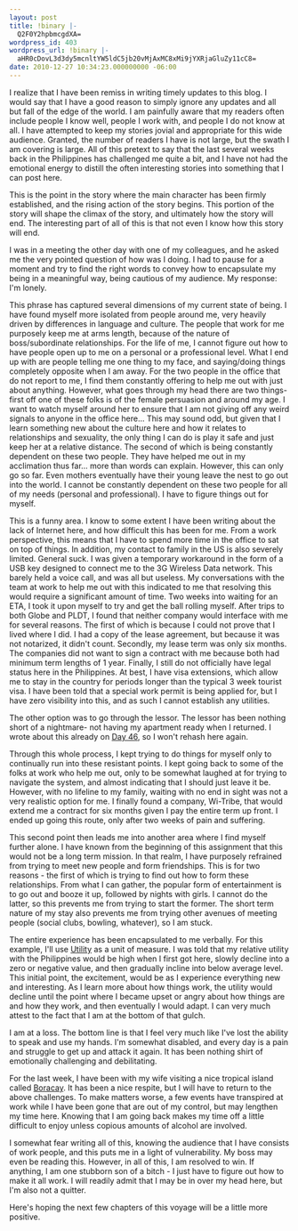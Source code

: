 ```yaml
---
layout: post
title: !binary |-
  Q2F0Y2hpbmcgdXA=
wordpress_id: 403
wordpress_url: !binary |-
  aHR0cDovL3d3dy5mcnltYW5ldC5jb20vMjAxMC8xMi9jYXRjaGluZy11cC8=
date: 2010-12-27 10:34:23.000000000 -06:00
---
```

I realize that I have been remiss in writing timely updates to this blog. I would say that I have a good reason to simply ignore any updates and all but fall of the edge of the world. I am painfully aware that my readers often include people I know well, people I work with, and people I do not know at all. I have attempted to keep my stories jovial and appropriate for this wide audience. Granted, the number of readers I have is not large, but the swath I am covering is large. All of this pretext to say that the last several weeks back in the Philippines has challenged me quite a bit, and I have not had the emotional energy to distill the often interesting stories into something that I can post here.

This is the point in the story where the main character has been firmly established, and the rising action of the story begins. This portion of the story will shape the climax of the story, and ultimately how the story will end. The interesting part of all of this is that not even I know how this story will end.

I was in a meeting the other day with one of my colleagues, and he asked me the very pointed question of how was I doing. I had to pause for a moment and try to find the right words to convey how to encapsulate my being in a meaningful way, being cautious of my audience. My response: I'm lonely.

This phrase has captured several dimensions of my current state of being. I have found myself more isolated from people around me, very heavily driven by differences in language and culture. The people that work for me purposely keep me at arms length, because of the nature of boss/subordinate relationships. For the life of me, I cannot figure out how to have people open up to me on a personal or a professional level. What I end up with are people telling me one thing to my face, and saying/doing things completely opposite when I am away. For the two people in the office that do not report to me, I find them constantly offering to help me out with just about anything. However, what goes through my head there are two things- first off one of these folks is of the female persuasion and around my age. I want to watch myself around her to ensure that I am not giving off any weird signals to anyone in the office here... This may sound odd, but given that I learn something new about the culture here and how it relates to relationships and sexuality, the only thing I can do is play it safe and just keep her at a relative distance. The second of which is being constantly dependent on these two people. They have helped me out in my acclimation thus far... more than words can explain. However, this can only go so far. Even mothers eventually have their young leave the nest to go out into the world. I cannot be constantly dependent on these two people for all of my needs (personal and professional). I have to figure things out for myself.

This is a funny area. I know to some extent I have been writing about the lack of Internet here, and how difficult this has been for me. From a work perspective, this means that I have to spend more time in the office to sat on top of things. In addition, my contact to family in the US is also severely limited. General suck. I was given a temporary workaround in the form of a USB key designed to connect me to the 3G Wireless Data network. This barely held a voice call, and was all but useless. My conversations with the team at work to help me out with this indicated to me that resolving this would require a significant amount of time. Two weeks into waiting for an ETA, I took it upon myself to try and get the ball rolling myself. After trips to both Globe and PLDT, I found that neither company would interface with me for several reasons. The first of which is because I could not prove that I lived where I did. I had a copy of the lease agreement, but because it was not notarized, it didn't count. Secondly, my lease term was only six months. The companies did not want to sign a contract with me because both had minimum term lengths of 1 year. Finally, I still do not officially have legal status here in the Philippines. At best, I have visa extensions, which allow me to stay in the country for periods longer than the typical 3 week tourist visa. I have been told that a special work permit is being applied for, but I have zero visibility into this, and as such I cannot establish any utilities.

The other option was to go through the lessor. The lessor has been nothing short of a nightmare- not having my apartment ready when I returned. I wrote about this already on <a href="http://www.frymanet.com/2010/12/day-46-back/">Day 46</a>, so I won't rehash here again.

Through this whole process, I kept trying to do things for myself only to continually run into these resistant points. I kept going back to some of the folks at work who help me out, only to be somewhat laughed at for trying to navigate the system, and almost indicating that I should just leave it be. However, with no lifeline to my family, waiting with no end in sight was not a very realistic option for me. I finally found a company, Wi-Tribe, that would extend me a contract for six months given I pay the entire term up front. I ended up going this route, only after two weeks of pain and suffering.

This second point then leads me into another area where I find myself further alone. I have known from the beginning of this assignment that this would not be a long term mission. In that realm, I have purposely refrained from trying to meet new people and form friendships. This is for two reasons - the first of which is trying to find out how to form these relationships. From what I can gather, the popular form of entertainment is to go out and booze it up, followed by nights with girls. I cannot do the latter, so this prevents me from trying to start the former. The short term nature of my stay also prevents me from trying other avenues of meeting people (social clubs, bowling, whatever), so I am stuck.

The entire experience has been encapsulated to me verbally. For this example, I'll use <a href="http://en.wikipedia.org/wiki/Utility">Utility</a> as a unit of measure. I was told that my relative utility with the Philippines would be high when I first got here, slowly decline into a zero or negative value, and then gradually incline into below average level. This initial point, the excitement, would be as I experience everything new and interesting. As I learn more about how things work, the utility would decline until the point where I became upset or angry about how things are and how they work, and then eventually I would adapt. I can very much attest to the fact that I am at the bottom of that gulch.

I am at a loss. The bottom line is that I feel very much like I've lost the ability to speak and use my hands. I'm somewhat disabled, and every day is a pain and struggle to get up and attack it again. It has been nothing shirt of emotionally challenging and debilitating.

For the last week, I have been with my wife visiting a nice tropical island called <a href="http://en.wikipedia.org/wiki/Boracay">Boracay</a>. It has been a nice respite, but I will have to return to the above challenges. To make matters worse, a few events have transpired at work  while I have been gone that are out of my control, but may lengthen my time here. Knowing that I am going back makes my time off a little difficult to enjoy unless copious amounts of alcohol are involved.

I somewhat fear writing all of this, knowing the audience that I have consists of work people, and this puts me in a light of vulnerability. My boss may even be reading this. However, in all of this, I am resolved to win. If anything, I am one stubborn son of a bitch - I just have to figure out how to make it all work. I will readily admit that I may be in over my head here, but I'm also not a quitter.

Here's hoping the next few chapters of this voyage will be a little more positive.

